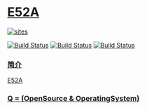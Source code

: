 # [E52A](https://github.com/OS-Q/E52A)

[![sites](http://182.61.61.133/link/resources/OSQ.png)](http://www.OS-Q.com)

[![Build Status](https://github.com/OS-Q/E52A/workflows/macos/badge.svg)](https://github.com/OS-Q/E52A/actions/workflows/macos.yml)
[![Build Status](https://github.com/OS-Q/E52A/workflows/ubuntu/badge.svg)](https://github.com/OS-Q/E52A/actions/workflows/ubuntu.yml)
[![Build Status](https://github.com/OS-Q/E52A/workflows/windows/badge.svg)](https://github.com/OS-Q/E52A/actions/workflows/windows.yml)

### [简介](https://github.com/OS-Q/E52A/wiki)

[E52A](https://github.com/OS-Q/E52A)

### [Q = (OpenSource & OperatingSystem) ](http://www.OS-Q.com)
